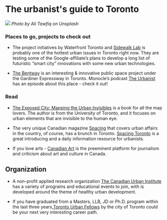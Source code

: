 
# The urbanist's guide to Toronto

![](toronto01.jpg)
*Photo by Ali Tawfiq on Unsplash*

### Places to go, projects to check out

- The project initiatives by Waterfront Toronto and [Sidewalk Lab](https://sidewalktoronto.ca/) is probably one of the hottest urban issues in Toronto right now. They are testing some of the Google-affiliate’s plans to develop a long list of futuristic “smart city” innovations with some new urban technologies.

- [The Bentway](http://www.thebentway.ca/) is an interesting & innovative public space project under the Gardiner Expressway in Toronto. Monocle’s podcast [The Urbanist](https://monocle.com/radio/shows/the-urbanist/tall-stories-121/) has an episode about this place - check it out!


### Read

- [The Exposed City: Mapping the Urban Invisibles](https://www.amazon.com/dp/0415551803/?coliid=I21C5ELC8GWTGM&colid=A09D2EGNMYW7&psc=0&ref_=lv_ov_lig_dp_it) is a book for all the map lovers. The author is from the University of Toronto, and it focuses on urban elements that are invisible to the human eye.

- The very unique Canadian magazine [Spacing](http://spacing.ca/about/) that covers urban affairs in the country, of course, has a brunch in Toronto. [Spacing Toronto](http://spacing.ca/toronto/) is a great introducing and a daily information resource for urbanists.

- If you love arts - [Canadian Art](https://canadianart.ca/) is the preeminent platform for journalism and criticism about art and culture in Canada.

## Organization

- A non-profit applied research organization [The Canadian Urban Institute](http://www.canurb.org/) has a variety of programs and educational events to join, with is developed around the theme of healthy urban development.

- If you have graduated from a Masters, LLB, JD or Ph.D. program within the last three years,[Toronto Urban Fellows](https://www.toronto.ca/home/jobs/information-for-applicants/recruitment-initiatives/toronto-urban-fellows/) by the city of Toronto could be your next very interesting career path.
